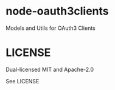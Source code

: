 node-oauth3clients
=============

Models and Utils for OAuth3 Clients 

LICENSE
=======

Dual-licensed MIT and Apache-2.0

See LICENSE
